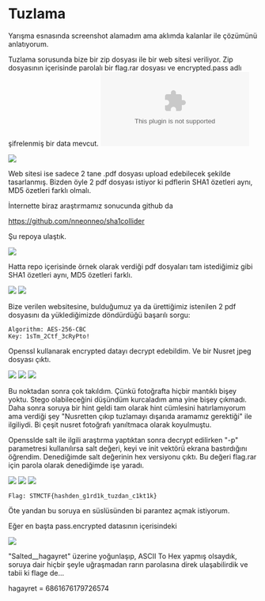 # Tuzlama

Yarışma esnasında screenshot alamadım ama aklımda kalanlar ile çözümünü anlatıyorum.

Tuzlama sorusunda bize bir zip dosyası ile bir web sitesi veriliyor. Zip dosyasının içerisinde parolalı bir flag.rar dosyası ve encrypted.pass adlı şifrelenmiş bir data mevcut.
![tuzlama.zip](https://raw.githubusercontent.com/ozancetin/CTF-Writeups/master/2018/STMCTF2018-Final/Tuzlama/tuzlama.zip)

![](https://raw.githubusercontent.com/ozancetin/CTF-Writeups/master/2018/STMCTF2018-Final/Tuzlama/1.png)

Web sitesi ise sadece 2 tane .pdf dosyası upload edebilecek şekilde tasarlanmış. Bizden öyle 2 pdf dosyası istiyor ki pdflerin SHA1 özetleri aynı, MD5 özetleri farklı olmalı.

İnternette biraz araştırmamız sonucunda github da

https://github.com/nneonneo/sha1collider

Şu repoya ulaştık.

![](https://raw.githubusercontent.com/ozancetin/CTF-Writeups/master/2018/STMCTF2018-Final/Tuzlama/2.png)

Hatta repo içerisinde örnek olarak verdiği pdf dosyaları tam istediğimiz gibi SHA1 özetleri aynı, MD5 özetleri farklı.

![](https://raw.githubusercontent.com/ozancetin/CTF-Writeups/master/2018/STMCTF2018-Final/Tuzlama/3.png)
![](https://raw.githubusercontent.com/ozancetin/CTF-Writeups/master/2018/STMCTF2018-Final/Tuzlama/4.png)

Bize verilen websitesine, bulduğumuz ya da ürettiğimiz istenilen 2 pdf dosyasını da yüklediğimizde döndürdüğü başarılı sorgu:

```
Algorithm: AES-256-CBC
Key: 1sTm_2Ctf_3cRyPto!
```
Openssl kullanarak encrypted datayı decrypt edebildim. Ve bir Nusret jpeg dosyası çıktı.

![](https://raw.githubusercontent.com/ozancetin/CTF-Writeups/master/2018/STMCTF2018-Final/Tuzlama/5.png)
![](https://raw.githubusercontent.com/ozancetin/CTF-Writeups/master/2018/STMCTF2018-Final/Tuzlama/5.png)
![](https://raw.githubusercontent.com/ozancetin/CTF-Writeups/master/2018/STMCTF2018-Final/Tuzlama/pass_decrypted.jpeg)

Bu noktadan sonra çok takıldım. Çünkü fotoğrafta hiçbir mantıklı bişey yoktu. Stego olabileceğini düşündüm kurcaladım ama yine bişey çıkmadı. Daha sonra soruya bir hint geldi tam olarak hint cümlesini hatırlamıyorum ama verdiği şey "Nusretten çıkıp tuzlamayı dışarıda aramamız gerektiği" ile ilgiliydi. Bi çeşit nusret fotoğrafı yanıltmaca olarak koyulmuştu.

Opensslde salt ile ilgili araştırma yaptıktan sonra decrypt edilirken "-p" parametresi kullanılırsa salt değeri, keyi ve init vektörü ekrana bastırdığını öğrendim. Denediğimde salt değerinin hex versiyonu çıktı.
Bu değeri flag.rar için parola olarak denediğimde işe yaradı. 

![](https://raw.githubusercontent.com/ozancetin/CTF-Writeups/master/2018/STMCTF2018-Final/Tuzlama/6.png)
![](https://raw.githubusercontent.com/ozancetin/CTF-Writeups/master/2018/STMCTF2018-Final/Tuzlama/7.png)
![](https://raw.githubusercontent.com/ozancetin/CTF-Writeups/master/2018/STMCTF2018-Final/Tuzlama/8.png)

```
Flag: STMCTF{hashden_g1rd1k_tuzdan_c1kt1k}
```
Öte yandan bu soruya en süslüsünden bi parantez açmak istiyorum.

Eğer en başta pass.encrypted datasının içerisindeki 

![](https://raw.githubusercontent.com/ozancetin/CTF-Writeups/master/2018/STMCTF2018-Final/Tuzlama/9.png)

"Salted__hagayret" üzerine yoğunlaşıp, ASCII To Hex yapmış olsaydık, soruya dair hiçbir şeyle uğraşmadan rarın parolasına direk ulaşabilirdik ve tabii ki flage de...

hagayret = 6861676179726574



